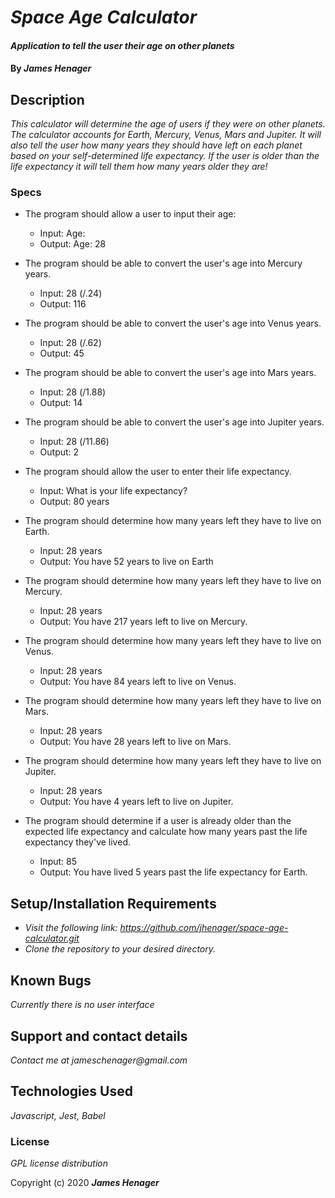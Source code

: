 # _Space Age Calculator_

#### _Application to tell the user their age on other planets_

#### By _**James Henager**_

## Description

_This calculator will determine the age of users if they were on other planets. The calculator accounts for Earth, Mercury, Venus, Mars and Jupiter. It will also tell the user how many years they should have left on each planet based on your self-determined life expectancy. If the user is older than the life expectancy it will tell them how many years older they are!_

### Specs

* The program should allow a user to input their age:
  - Input: Age:
  - Output: Age: 28

* The program should be able to convert the user's age into Mercury years.
  - Input: 28 (/.24)
  - Output: 116

* The program should be able to convert the user's age into Venus years.
  - Input: 28 (/.62)
  - Output: 45

* The program should be able to convert the user's age into Mars years.
  - Input: 28 (/1.88)
  - Output: 14

* The program should be able to convert the user's age into Jupiter years.
  - Input: 28 (/11.86)
  - Output: 2

* The program should allow the user to enter their life expectancy.
  - Input: What is your life expectancy?
  - Output: 80 years

* The program should determine how many years left they have to live on Earth.
  - Input: 28 years
  - Output: You have 52 years to live on Earth

* The program should determine how many years left they have to live on Mercury.
  - Input: 28 years
  - Output: You have 217 years left to live on Mercury.

* The program should determine how many years left they have to live on Venus.
  - Input: 28 years
  - Output: You have 84 years left to live on Venus.

* The program should determine how many years left they have to live on Mars.
  - Input: 28 years
  - Output: You have 28 years left to live on Mars.

* The program should determine how many years left they have to live on Jupiter.
  - Input: 28 years
  - Output: You have 4 years left to live on Jupiter.

* The program should determine if a user is already older than the expected life expectancy and calculate how many years past the life expectancy they've lived.
  - Input: 85
  - Output: You have lived 5 years past the life expectancy for Earth.
  
## Setup/Installation Requirements

* _Visit the following link: https://github.com/jhenager/space-age-calculator.git_
* _Clone the repository to your desired directory._

## Known Bugs

_Currently there is no user interface_

## Support and contact details

_Contact me at jameschenager@gmail.com_

## Technologies Used

_Javascript, Jest, Babel_

### License

*GPL license distribution*

Copyright (c) 2020 **_James Henager_**
